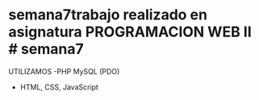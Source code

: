 # semana7trabajo realizado en asignatura  PROGRAMACION WEB II # semana7
UTILIZAMOS 
-PHP 
 MySQL (PDO)
- HTML, CSS, JavaScript
